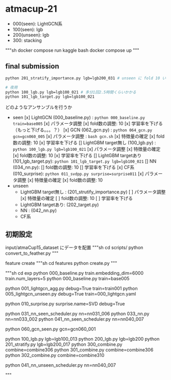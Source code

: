 # atmacup-21

- 000(seen): LightGCN系
- 100(seen): lgb
- 200(unseen): lgb
- 300: stacking

"""sh
docker compose run kaggle bash
docker compose up
"""

## final submission

```sh
python 201_stratify_importance.py lgb=lgb200_031 # unseen に fold 10 いるか？という気持ちはある

# 夜用
python 100_lgb.py lgb=lgb100_021 # 多分1回2.5時間くらいかかる
python 101_lgb_target.py lgb=lgb100_021
```

どのようなアンサンブルを行うか

- seen
  [x] LightGCN (000_baseline.py) : `python 000_baseline.py  train=base005`
    [x] パラメータ調整
    [x] fold数の調整: 10
    [x] 学習率を下げる（もっと下げる。。。？）
  [x] GCN (062_gcn.py) : `python 064_gcn.py gcn=gcn060_005`
    [x] パラメータ調整 : `bash gcn.sh`
    [x] 特徴量の確定
    [x] fold数の調整: 10
    [x] 学習率を下げる
  [] LightGBM target無し (100_lgb.py) : `python 100_lgb.py lgb=lgb100_021`
    [x] パラメータ調整
    [x] 特徴量の確定
    [x] fold数の調整: 10
    [x] 学習率を下げる
  [] LightGBM targetあり (101_lgb_target.py): `python 101_lgb_target.py lgb=lgb100_021`
  [] NN  (034_nn.py):
    [] fold数の調整: 10
    [] 学習率を下げる
  [x] CF系  (010_surprise): `python 011_svdpp.py surprise=surprise011`
    [x] パラメータ調整
    [x] 特徴量の確定
    [x] fold数の調整: 10
- unseen
  - LightGBM target無し : (201_strutify_importance.py)
    [ ] パラメータ調整
    [x] 特徴量の確定
    [ ] fold数の調整: 10
    [ ] 学習率を下げる
  - LightGBM targetあり: (202_target.py)
  - NN : (042_nn.py)
  - CF系

## 初期設定

input/atmaCup15_dataset にデータを配置
"""sh
cd scripts/
python convert_to_feather.py
"""

feature create
"""sh
cd features
python create.py
"""

"""sh
cd exp
python 000_baseline.py  train.embedding_dim=6000 train.num_layers=5
python 000_baseline.py  train=base005

python 001_lightgcn_agg.py debug=True train=train001
python 005_lightgcn_unseen.py debug=True train=000_lightgcn.yaml

python 010_surprise.py surprise.name=SVD debug=True

python 031_nn_seen_scheduler.py nn=nn031_006
python 033_nn.py nn=nn033_002
python 041_nn_seen_scheduler.py nn=nn040_007

python 060_gcn_seen.py gcn=gcn060_001

python 100_lgb.py lgb=lgb100_013
python 200_lgb.py lgb=lgb200
python 201_stratify.py lgb=lgb200_017
python 300_combine.py combine=combine306
python 301_combine.py combine=combine306
python 302_combine.py combine=combine310

python 041_nn_unseen_scheduler.py  nn=nn040_007

"""
